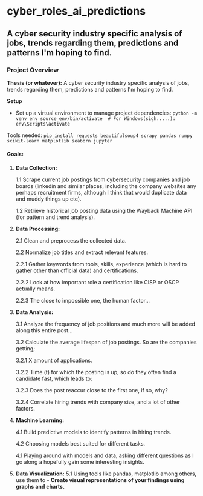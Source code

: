 # cyber_roles_ai_predictions

## A cyber security industry specific analysis of jobs, trends regarding them, predictions and patterns I'm hoping to find.

### Project Overview

**Thesis (or whatever):**
A cyber security industry specific analysis of jobs, trends regarding them, predictions and patterns I'm hoping to find.

**Setup**

- Set up a virtual environment to manage project dependencies:
   `python -m venv env
   source env/bin/activate  # For Windows(sigh.....): env\Scripts\activate`

Tools needed: `pip install requests beautifulsoup4 scrapy pandas numpy scikit-learn matplotlib seaborn jupyter`

#### Goals:

1. **Data Collection:**
   
   1.1 Scrape current job postings from cybersecurity companies and job boards (linkedin and similar places, including the company websites any perhaps recruitment firms, although I think that would duplicate data and muddy things up etc).
   
   1.2 Retrieve historical job posting data using the Wayback Machine API (for pattern and trend analysis).

3. **Data Processing:**
   
   2.1 Clean and preprocess the collected data.
   
   2.2 Normalize job titles and extract relevant features.
   
   2.2.1 Gather keywords from tools, skills, experience (which is hard to gather other than official data) and certifications.
   
   2.2.2 Look at how important role a certification like CISP or OSCP actually means.
   
   2.2.3 The close to impossible one, the human factor...

5. **Data Analysis:**
   
   3.1 Analyze the frequency of job positions and much more will be added along this entire post...
   
   3.2 Calculate the average lifespan of job postings. So are the companies getting;
   
   3.2.1 X amount of applications.
   
   3.2.2 Time (t) for which the posting is up, so do they often find a candidate fast, which leads to:
   
   3.2.3 Does the post reaccur close to the first one, if so, why?
   
   3.2.4 Correlate hiring trends with company size, and a lot of other factors.


7. **Machine Learning:**

   4.1 Build predictive models to identify patterns in hiring trends.
   
   4.2 Choosing models best suited for different tasks.
   
   4.1 Playing around with models and data, asking different questions as I go along a hopefully gain some interesting insights.
   



9. **Data Visualization:**
   5.1 Using tools like pandas, matplotlib among others, use them to - **Create visual representations of your findings using graphs and charts.**


